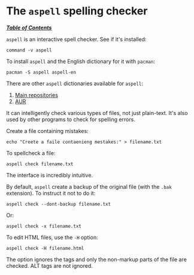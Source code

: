 # The `aspell` spelling checker

[***Table of Contents***](/README.md)

`aspell` is an interactive spell checker. See if it's installed:

    command -v aspell

To install `aspell` and the English dictionary for it with `pacman`:

    pacman -S aspell aspell-en

There are other `aspell` dictionaries available for `aspell`:
1. [Main repositories](https://archlinux.org/packages/?q=aspell-)
1. [AUR](https://aur.archlinux.org/packages?SeB=n&K=aspell-)

It can intelligently check various types of files, not just plain-text. It's
also used by other programs to check for spelling errors. 

Create a file containing mistakes:

    echo "Creete a faile contaenieng mestakes:" > filename.txt

To spellcheck a file:

    aspell check filename.txt

The interface is incredibly intuitive. 

By default, `aspell` create a backup of the original file (with the `.bak`
extension). To instruct it not to do it:

    aspell check --dont-backup filename.txt 

Or:

    aspell check -x filename.txt 

To edit HTML files, use the `-H` option:

    aspell check -H filename.html

The option ignores the tags and only the non-markup parts of the file are
checked. ALT tags are not ignored.
